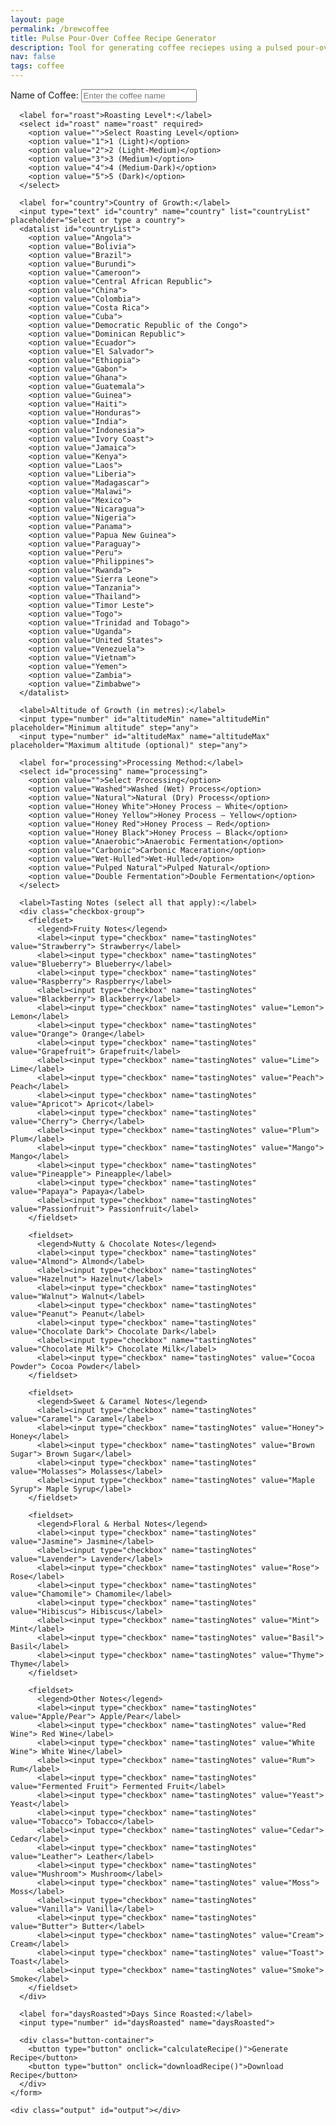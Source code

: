 ```yaml
---
layout: page
permalink: /brewcoffee
title: Pulse Pour-Over Coffee Recipe Generator
description: Tool for generating coffee reciepes using a pulsed pour-over method (primarily designed for the Fellow Aiden Precision Coffee Maker)
nav: false
tags: coffee
---
```


<html lang="en">
	<!--
  <style>
    body {
      font-family: Arial, sans-serif;
      background: #f4f4f4;
      margin: 20px;
    }
    .container {
      max-width: 800px;
      background: #fff;
      padding: 20px;
      margin: auto;
      border-radius: 5px;
      box-shadow: 0 0 10px rgba(0,0,0,0.1);
    }
    h1 {
      text-align: center;
    }
    label {
      display: block;
      margin-top: 15px;
      font-weight: bold;
    }
    input[type="text"],
    input[type="number"],
    select {
      width: 100%;
      padding: 8px;
      margin-top: 5px;
      box-sizing: border-box;
    }
    .checkbox-group {
      margin-top: 5px;
    }
    .checkbox-group fieldset {
      border: 1px solid #ccc;
      padding: 10px;
      margin-bottom: 10px;
    }
    .checkbox-group legend {
      font-weight: bold;
    }
    .checkbox-group label {
      display: inline-block;
      margin-right: 10px;
      font-weight: normal;
    }
    .button-container {
      display: flex;
      justify-content: space-between;
      margin-top: 20px;
    }
    button {
      padding: 10px 15px;
      font-size: 16px;
      background-color: #007BFF;
      color: #fff;
      border: none;
      border-radius: 3px;
      cursor: pointer;
    }
    button:hover {
      background-color: #0056b3;
    }
    .output {
      margin-top: 20px;
      padding: 15px;
      background-color: #e9ecef;
      border-radius: 3px;
      white-space: pre-wrap;
      font-family: monospace;
    }
  </style>
	-->
<body>
  <div class="container">
    <form id="coffeeForm">
      <!-- Coffee specifics inputs -->
      <label for="name">Name of Coffee:</label>
      <input type="text" id="name" name="name" placeholder="Enter the coffee name">
      
	  <label for="roast">Roasting Level*:</label>
      <select id="roast" name="roast" required>
        <option value="">Select Roasting Level</option>
        <option value="1">1 (Light)</option>
        <option value="2">2 (Light-Medium)</option>
        <option value="3">3 (Medium)</option>
        <option value="4">4 (Medium-Dark)</option>
        <option value="5">5 (Dark)</option>
      </select>
	  
      <label for="country">Country of Growth:</label>
      <input type="text" id="country" name="country" list="countryList" placeholder="Select or type a country">
      <datalist id="countryList">
        <option value="Angola">
		<option value="Bolivia">
		<option value="Brazil">
		<option value="Burundi">
		<option value="Cameroon">
		<option value="Central African Republic">
		<option value="China">
		<option value="Colombia">
		<option value="Costa Rica">
		<option value="Cuba">
		<option value="Democratic Republic of the Congo">
		<option value="Dominican Republic">
		<option value="Ecuador">
		<option value="El Salvador">
		<option value="Ethiopia">
		<option value="Gabon">
		<option value="Ghana">
		<option value="Guatemala">
		<option value="Guinea">
		<option value="Haiti">
		<option value="Honduras">
		<option value="India">
		<option value="Indonesia">
		<option value="Ivory Coast">
		<option value="Jamaica">
		<option value="Kenya">
		<option value="Laos">
		<option value="Liberia">
		<option value="Madagascar">
		<option value="Malawi">
		<option value="Mexico">
		<option value="Nicaragua">
		<option value="Nigeria">
		<option value="Panama">
		<option value="Papua New Guinea">
		<option value="Paraguay">
		<option value="Peru">
		<option value="Philippines">
		<option value="Rwanda">
		<option value="Sierra Leone">
		<option value="Tanzania">
		<option value="Thailand">
		<option value="Timor Leste">
		<option value="Togo">
		<option value="Trinidad and Tobago">
		<option value="Uganda">
		<option value="United States">
		<option value="Venezuela">
		<option value="Vietnam">
		<option value="Yemen">
		<option value="Zambia">
		<option value="Zimbabwe">
      </datalist>

      <label>Altitude of Growth (in metres):</label>
      <input type="number" id="altitudeMin" name="altitudeMin" placeholder="Minimum altitude" step="any">
      <input type="number" id="altitudeMax" name="altitudeMax" placeholder="Maximum altitude (optional)" step="any">

      <label for="processing">Processing Method:</label>
      <select id="processing" name="processing">
        <option value="">Select Processing</option>
        <option value="Washed">Washed (Wet) Process</option>
        <option value="Natural">Natural (Dry) Process</option>
        <option value="Honey White">Honey Process – White</option>
        <option value="Honey Yellow">Honey Process – Yellow</option>
        <option value="Honey Red">Honey Process – Red</option>
        <option value="Honey Black">Honey Process – Black</option>
        <option value="Anaerobic">Anaerobic Fermentation</option>
        <option value="Carbonic">Carbonic Maceration</option>
        <option value="Wet-Hulled">Wet-Hulled</option>
        <option value="Pulped Natural">Pulped Natural</option>
        <option value="Double Fermentation">Double Fermentation</option>
      </select>

      <label>Tasting Notes (select all that apply):</label>
      <div class="checkbox-group">
        <fieldset>
          <legend>Fruity Notes</legend>
          <label><input type="checkbox" name="tastingNotes" value="Strawberry"> Strawberry</label>
          <label><input type="checkbox" name="tastingNotes" value="Blueberry"> Blueberry</label>
          <label><input type="checkbox" name="tastingNotes" value="Raspberry"> Raspberry</label>
          <label><input type="checkbox" name="tastingNotes" value="Blackberry"> Blackberry</label>
          <label><input type="checkbox" name="tastingNotes" value="Lemon"> Lemon</label>
          <label><input type="checkbox" name="tastingNotes" value="Orange"> Orange</label>
          <label><input type="checkbox" name="tastingNotes" value="Grapefruit"> Grapefruit</label>
          <label><input type="checkbox" name="tastingNotes" value="Lime"> Lime</label>
          <label><input type="checkbox" name="tastingNotes" value="Peach"> Peach</label>
          <label><input type="checkbox" name="tastingNotes" value="Apricot"> Apricot</label>
          <label><input type="checkbox" name="tastingNotes" value="Cherry"> Cherry</label>
          <label><input type="checkbox" name="tastingNotes" value="Plum"> Plum</label>
          <label><input type="checkbox" name="tastingNotes" value="Mango"> Mango</label>
          <label><input type="checkbox" name="tastingNotes" value="Pineapple"> Pineapple</label>
          <label><input type="checkbox" name="tastingNotes" value="Papaya"> Papaya</label>
          <label><input type="checkbox" name="tastingNotes" value="Passionfruit"> Passionfruit</label>
        </fieldset>

        <fieldset>
          <legend>Nutty & Chocolate Notes</legend>
          <label><input type="checkbox" name="tastingNotes" value="Almond"> Almond</label>
          <label><input type="checkbox" name="tastingNotes" value="Hazelnut"> Hazelnut</label>
          <label><input type="checkbox" name="tastingNotes" value="Walnut"> Walnut</label>
          <label><input type="checkbox" name="tastingNotes" value="Peanut"> Peanut</label>
          <label><input type="checkbox" name="tastingNotes" value="Chocolate Dark"> Chocolate Dark</label>
          <label><input type="checkbox" name="tastingNotes" value="Chocolate Milk"> Chocolate Milk</label>
          <label><input type="checkbox" name="tastingNotes" value="Cocoa Powder"> Cocoa Powder</label>
        </fieldset>

        <fieldset>
          <legend>Sweet & Caramel Notes</legend>
          <label><input type="checkbox" name="tastingNotes" value="Caramel"> Caramel</label>
          <label><input type="checkbox" name="tastingNotes" value="Honey"> Honey</label>
          <label><input type="checkbox" name="tastingNotes" value="Brown Sugar"> Brown Sugar</label>
          <label><input type="checkbox" name="tastingNotes" value="Molasses"> Molasses</label>
          <label><input type="checkbox" name="tastingNotes" value="Maple Syrup"> Maple Syrup</label>
        </fieldset>

        <fieldset>
          <legend>Floral & Herbal Notes</legend>
          <label><input type="checkbox" name="tastingNotes" value="Jasmine"> Jasmine</label>
          <label><input type="checkbox" name="tastingNotes" value="Lavender"> Lavender</label>
          <label><input type="checkbox" name="tastingNotes" value="Rose"> Rose</label>
          <label><input type="checkbox" name="tastingNotes" value="Chamomile"> Chamomile</label>
          <label><input type="checkbox" name="tastingNotes" value="Hibiscus"> Hibiscus</label>
          <label><input type="checkbox" name="tastingNotes" value="Mint"> Mint</label>
          <label><input type="checkbox" name="tastingNotes" value="Basil"> Basil</label>
          <label><input type="checkbox" name="tastingNotes" value="Thyme"> Thyme</label>
        </fieldset>

        <fieldset>
          <legend>Other Notes</legend>
          <label><input type="checkbox" name="tastingNotes" value="Apple/Pear"> Apple/Pear</label>
          <label><input type="checkbox" name="tastingNotes" value="Red Wine"> Red Wine</label>
          <label><input type="checkbox" name="tastingNotes" value="White Wine"> White Wine</label>
          <label><input type="checkbox" name="tastingNotes" value="Rum"> Rum</label>
          <label><input type="checkbox" name="tastingNotes" value="Fermented Fruit"> Fermented Fruit</label>
          <label><input type="checkbox" name="tastingNotes" value="Yeast"> Yeast</label>
          <label><input type="checkbox" name="tastingNotes" value="Tobacco"> Tobacco</label>
          <label><input type="checkbox" name="tastingNotes" value="Cedar"> Cedar</label>
          <label><input type="checkbox" name="tastingNotes" value="Leather"> Leather</label>
          <label><input type="checkbox" name="tastingNotes" value="Mushroom"> Mushroom</label>
          <label><input type="checkbox" name="tastingNotes" value="Moss"> Moss</label>
          <label><input type="checkbox" name="tastingNotes" value="Vanilla"> Vanilla</label>
          <label><input type="checkbox" name="tastingNotes" value="Butter"> Butter</label>
          <label><input type="checkbox" name="tastingNotes" value="Cream"> Cream</label>
          <label><input type="checkbox" name="tastingNotes" value="Toast"> Toast</label>
          <label><input type="checkbox" name="tastingNotes" value="Smoke"> Smoke</label>
        </fieldset>
      </div>

      <label for="daysRoasted">Days Since Roasted:</label>
      <input type="number" id="daysRoasted" name="daysRoasted">

      <div class="button-container">
        <button type="button" onclick="calculateRecipe()">Generate Recipe</button>
        <button type="button" onclick="downloadRecipe()">Download Recipe</button>
      </div>
    </form>

    <div class="output" id="output"></div>
  
  </div>

  <script>
    // Global variable to store the formatted recipe text for downloading.
    let currentRecipeText = "";
    
    function calculateRecipe() {
      // Force user to select a roasting level before proceeding.
      const roastSelect = document.getElementById('roast');
      if (roastSelect.value === "") {
        alert("Please select a roasting level.");
        return;
      }
  
      // Retrieve input values
      const name = document.getElementById('name').value.trim();
      const country = document.getElementById('country').value.trim();
      const altitudeMin = parseFloat(document.getElementById('altitudeMin').value);
      const altitudeMax = parseFloat(document.getElementById('altitudeMax').value);
      let altitude;
      if (!isNaN(altitudeMin) && !isNaN(altitudeMax)) {
        altitude = (altitudeMin + altitudeMax) / 2;
      } else if (!isNaN(altitudeMin)) {
        altitude = altitudeMin;
      } else if (!isNaN(altitudeMax)) {
        altitude = altitudeMax;
      } else {
        altitude = null;
      }
  
      const processing = document.getElementById('processing').value.trim();
      const roastLevel = parseInt(document.getElementById('roast').value);
      const daysRoasted = parseInt(document.getElementById('daysRoasted').value);
  
      // Gather selected tasting notes into an array
      const tastingNotesElements = document.querySelectorAll('input[name="tastingNotes"]:checked');
      let tastingNotes = [];
      tastingNotesElements.forEach(note => {
        tastingNotes.push(note.value);
      });

      // --- If no optional parameters are provided, use roast-level defaults ---
      //if (
      //  country === "" &&
      //  altitude === null &&
      //  processing === "" &&
      //  tastingNotes.length === 0 &&
	  //  isNaN(daysRoasted)
      //) {
	  
	  let brewRatio, bloomRatio, bloomTime, bloomTemp, pulses, pulseInterval;//, pulseTemps;
	  switch (roastLevel) {
	    case 1: // Light Roast defaults: less extraction needed; higher bloom to overcome dense structure.
		  brewRatio = 17;
		  bloomRatio = 3;
		  bloomTime = 45;
		  bloomTemp = 99;
		  pulses = 3;
		  pulseInterval = 23;
		  //pulseTemps = [99, 99, 99];
		  delicateProcess = false;
		  //break;
	    case 2: // Light-Medium Roast defaults: slightly lower than light, but still robust extraction.
  		  brewRatio = 16.5;
		  bloomRatio = 2.5;
		  bloomTime = 38;
		  bloomTemp = 97.5;
		  pulses = 3;
		  pulseInterval = 23;
		  //pulseTemps = [97.5, 97.5, 97.5];
		  delicateProcess = false;
		  //break;
	    case 3: // Medium Roast defaults: balanced extraction.
		  brewRatio = 16;
		  bloomRatio = 2;
		  bloomTime = 30;
		  bloomTemp = 96;
		  pulses = 3;
		  pulseInterval = 23;
		  //pulseTemps = [96, 96, 96];
		  delicateProcess = false;
		  //break;
	    case 4: // Medium-Dark Roast defaults: slightly more aggressive extraction early on.
  		  brewRatio = 16;
		  bloomRatio = 2;
		  bloomTime = 30;
		  bloomTemp = 97.5;
		  pulses = 3;
		  pulseInterval = 23;
		  //pulseTemps = [90.5, 90.5, 90.5];
		  delicateProcess = false;
		  //break;
	    case 5: // Dark Roast defaults: lower extraction due to brittle structure.
		  brewRatio = 16;
		  bloomRatio = 2;
		  bloomTime = 30;
		  bloomTemp = 99;
		  pulses = 3;
		  pulseInterval = 23;
		  //pulseTemps = [85, 85, 85];
		  delicateProcess = false;
		  //break;
	    default:
		  brewRatio = 16;
		  bloomRatio = 2;
		  bloomTime = 30;
		  bloomTemp = 96;
		  pulses = 3;
		  pulseInterval = 23;
		  //pulseTemps = [96, 96, 96];
		  delicateProcess = false;
	  }
	  
      //  displayOutput(name, brewRatio, bloomRatio, bloomTime, bloomTemp, pulses, pulseInterval, pulseTemps);
      //  return;
      //}

      // --- Otherwise, calculate adjustments based on provided parameters ---
      // Base values for adjustments.
      //let brewRatio = 16;      // Default water:coffee ratio.
      //let bloomRatio = 2;      // Default multiplier for water during bloom phase.
      //let bloomTime = 30;      // Default bloom time in seconds.
      //let bloomTemp = 93;      // Default bloom water temperature (°C).
      //let pulses = 3;          // Default number of pour-over pulses.
      //let pulseInterval = 30;  // Default time between pulses.
      //let delicateProcess = false;  // Flag for methods that require lower pulse temperatures.            
  
	  if (country != "") {
		  // ---- Country of Origin Adjustments ----
		  // Adjust based on bean density and solubility (e.g., East African beans are denser).
		  const countryLC = country.toLowerCase();
		  if (["ethiopia", "kenya", "rwanda", "burundi"].some(ctry => countryLC.includes(ctry))) {
			bloomRatio = 2;      // Lower bloom ratio for high-solubility East African beans.
			bloomTime = 25;        // Shorter bloom to avoid over-extraction.
			bloomTemp = 90;        // Lower bloom temperature to control acidity.
			pulses = 2;            // Fewer pulses to prevent over-extraction.
		  } else if (["brazil", "colombia", "guatemala"].some(ctry => countryLC.includes(ctry))) {
			bloomRatio = 2.5;      // Higher bloom ratio for softer, Latin American beans.
			bloomTime = 40;        // Longer bloom for full degassing.
			bloomTemp = 93;        // Higher bloom temperature for enhanced extraction.
			pulses = 4;            // More pulses for even extraction.
		  } else if (["indonesia", "sumatra", "java"].some(ctry => countryLC.includes(ctry))) {
			bloomRatio = 2.5;      // Indonesian beans: robust extraction with moderate bloom.
			bloomTime = 40;
			bloomTemp = 95;
			pulses = 4;
		  }
		}

      // ---- Altitude Adjustments ----
      // Higher-altitude beans are denser, requiring stronger extraction.
      if (altitude !== null) {
        if (altitude > 1500) {
          brewRatio = 15;         // Stronger ratio for denser, high-altitude beans.
          bloomRatio += 0.5;      // Increase bloom ratio to assist in degassing.
          bloomTime += 10;        // Longer bloom for thorough CO2 release.
          bloomTemp += 2;         // Hotter bloom water helps initial extraction.
          pulses = Math.max(pulses, 4);  // Ensure enough pulses.
        } else if (altitude < 1200) {
          brewRatio = 17;         // Weaker ratio for softer, low-altitude beans.
          bloomRatio = Math.max(bloomRatio - 0.5, 1.5); // Reduce bloom ratio.
          bloomTime = Math.max(bloomTime - 5, 20);        // Shorten bloom time.
          pulses = Math.max(pulses - 1, 2);               // Fewer pulses.
        }
      }

      // ---- Processing Method Adjustments ----
	  if (processing !== "") {
		  // Natural, Honey, Carbonic, and Anaerobic methods retain more sugars, needing longer bloom.
		  if (processing === "Natural" || processing.includes("Honey") || processing === "Carbonic" || processing === "Anaerobic") {
			bloomRatio = Math.max(bloomRatio, 3.0); // Ensure sufficient water for degassing.
			bloomTime = Math.max(bloomTime, 45);      // Extend bloom time.
			pulses = Math.max(pulses+1, 5);             // Increase pulses to control uneven extraction.
			if (processing === "Carbonic" || processing === "Anaerobic") {
			  delicateProcess = true;  // Lower pulse temperatures to preserve volatile notes.
			}
		  } else if (processing === "Washed" || processing === "Double Fermentation" || processing === "Wet-Hulled") {
			bloomRatio = Math.min(bloomRatio, 2.0);   // Cleaner beans need less bloom.
			bloomTime = Math.min(bloomTime, 30);        // Shorter bloom time.
			pulses = Math.min(pulses-1, 4);               // Fewer pulses.
		  }
		}

      // ---- Roasting Level Adjustments ----
      // Lighter roasts require more bloom and extraction time; darker roasts need less.
      let roastProfile = "medium"; // Default profile.
      if (roastLevel <= 2) {
        brewRatio = Math.max(brewRatio, 15);      // Slightly stronger extraction.
        bloomRatio = Math.max(bloomRatio, 3);     // Higher bloom ratio for dense, light roasts.
        bloomTime = Math.max(bloomTime, 55);      // Longer bloom for extended extraction.
        pulses = Math.max(pulses+1, 6);           // More pulses for full extraction.
        roastProfile = roastLevel === 1 ? "light" : "light-medium";
      } else if (roastLevel >= 4) {
        brewRatio = Math.min(brewRatio, 17);        // Weaker ratio to avoid over-extraction.
        bloomRatio = Math.min(bloomRatio, 2.0);     // Lower bloom ratio for porous, dark roasts.
        bloomTime = Math.min(bloomTime, 35);        // Shorter bloom time.
        pulses = Math.min(pulses-1, 4);             // Fewer pulses to prevent bitterness.
        roastProfile = roastLevel === 4 ? "medium-dark" : "dark";
      }

      // ---- Days Since Roasted Adjustments ----
      // Adjust based on bean freshness (CO2 levels affect extraction dynamics).
      // Fresh coffee (0–7 days): high CO2 requires extra degassing (higher bloom ratio/time, higher temp, fewer pulses).
      // Moderately aged coffee (8–20 days): moderate settings.
      // Aged coffee (>20 days): minimal degassing (lower bloom, lower temp, additional pulses).
	  let roastDays
	  if (isNaN(daysRoasted)) {
		roastDays = 14; 		// Default assumption of number days since roasted
	  }
	  else {
		roastDays = daysRoasted;
	  }
      if (!isNaN(roastDays)) {
        if (roastDays >= 0 && roastDays <= 7) {
          bloomRatio = Math.max(bloomRatio, 2.5);   // Increase bloom ratio for extra degassing.
          bloomTime = Math.max(bloomTime, 45);        // Extend bloom time.
          if (bloomTemp < 92) { bloomTemp = 92; }      // Ensure higher temperature for fresh beans.
          pulses = Math.max(pulses - 1, 2);            // Fewer pulses to manage rapid CO2 release.
        } else if (roastDays >= 8 && roastDays <= 20) {
          bloomRatio = 2.0;    // Moderate bloom ratio.
          bloomTime = 35;      // Average bloom time.
          bloomTemp = 90;      // Moderate bloom temperature.
          // Pulses remain as determined.
        } else if (roastDays > 20) {
          bloomRatio = 1.5;    // Minimal bloom needed.
          bloomTime = 25;      // Shorter bloom time.
          bloomTemp = 87;      // Lower temperature to avoid over-extraction.
          pulses = Math.max(pulses + 1, 2); // Increase pulses to maintain even extraction.
        }
      }

      // ---- Tasting Notes Adjustments ----
      // Adjust parameters to highlight specific flavor profiles.
      const fruityNotes = ["Strawberry", "Blueberry", "Raspberry", "Blackberry", "Lemon", "Orange", "Grapefruit", "Lime", "Peach", "Apricot", "Cherry", "Plum", "Mango", "Pineapple", "Papaya", "Passionfruit"];
      const nuttyChocoNotes = ["Almond", "Hazelnut", "Walnut", "Peanut", "Chocolate Dark", "Chocolate Milk", "Cocoa Powder"];
      const floralHerbalNotes = ["Jasmine", "Lavender", "Rose", "Chamomile", "Hibiscus", "Mint", "Basil", "Thyme"];
      const heavySweetNotes = ["Molasses", "Maple Syrup", "Caramel", "Honey"];
      const brightCleanNotes = ["Apple/Pear", "Peach", "Passionfruit", "Jasmine", "Hibiscus", "White Wine"];
      const deepHeavyNotes = ["Chocolate Dark", "Maple Syrup", "Molasses", "Tobacco", "Leather"];
      const acidityNotes = ["Lemon", "Orange", "Lime", "Passionfruit", "White Wine"];
      const creamyNotes = ["Walnut", "Peanut", "Butter", "Cream"];
  
      if (tastingNotes.some(note => fruityNotes.includes(note))) {
        brewRatio = parseFloat(brewRatio) + 0.5; // More water highlights bright, acidic notes.
        bloomTemp += 2;                          // Higher temperature boosts fruity extraction.
      }
      if (tastingNotes.some(note => nuttyChocoNotes.includes(note))) {
        brewRatio = parseFloat(brewRatio) - 0.5; // Less water to enhance body and richness.
      }
      if (tastingNotes.some(note => floralHerbalNotes.includes(note))) {
        bloomRatio += 0.25; // Extra water in bloom to extract delicate aromatics.
      }
      if (tastingNotes.some(note => heavySweetNotes.includes(note))) {
        bloomRatio = Math.max(bloomRatio - 0.3, 1.5); // Lower bloom preserves syrupy body.
      }
      if (tastingNotes.some(note => acidityNotes.includes(note))) {
        bloomTime += 5; // Extend bloom to fully extract bright acidity.
      }
      if (tastingNotes.some(note => note === "Brown Sugar")) {
        bloomTime = Math.max(bloomTime - 5, 20); // Shorten bloom for a fuller body.
      }
      if (tastingNotes.some(note => creamyNotes.includes(note))) {
        bloomTemp -= 2; // Lower temperature to preserve smooth, creamy textures.
      }
      if (tastingNotes.some(note => brightCleanNotes.includes(note))) {
        pulses = Math.max(pulses + 1, 5); // More pulses promote clarity.
      }
      if (tastingNotes.some(note => deepHeavyNotes.includes(note))) {
        pulses = Math.max(pulses - 1, 2); // Fewer pulses enhance depth.
      }

      // ---- Pulse Interval Based on Roast Profile ----
      // Adjust time between pulses based on roast to control extraction speed.
      if (roastProfile === "light" || roastProfile === "light-medium") {
        pulseInterval = 35;
      } else if (roastProfile === "medium") {
        pulseInterval = 30;
      } else if (roastProfile === "medium-dark" || roastProfile === "dark") {
        pulseInterval = 25;
      }

      // ---- Pulse Temperature Profile ----
      // Determine the temperature for each pulse based on roast profile and process.
      let pulseTemps = [];
      if (delicateProcess) {
        // For Carbonic or Anaerobic processes, use lower, controlled temperatures.
        for (let i = 0; i < pulses; i++) {
          pulseTemps.push(87 + i); // Slight incremental rise.
        }
      } else {
        if (roastProfile === "light" || roastProfile === "light-medium") {
          // Light roasts: start lower and gradually increase to enhance extraction.
          let startTemp = 90, endTemp = 96;
          let step = (endTemp - startTemp) / (pulses - 1);
          for (let i = 0; i < pulses; i++) {
            pulseTemps.push(Math.round(startTemp + step * i));
          }
        } else if (roastProfile === "medium") {
          // Medium roasts: maintain a stable temperature.
          for (let i = 0; i < pulses; i++) {
            pulseTemps.push(bloomTemp);
          }
        } else if (roastProfile === "medium-dark" || roastProfile === "dark") {
          // Dark roasts: start higher then gradually decrease to avoid bitterness.
          let startTemp = 94, endTemp = 88;
          let step = (startTemp - endTemp) / (pulses - 1);
          for (let i = 0; i < pulses; i++) {
            pulseTemps.push(Math.round(startTemp - step * i));
          }
        }
        // Further adjust pulse temperatures based on tasting notes.
        if (tastingNotes.some(note => ["Lemon", "Orange", "Grapefruit", "Lime", "Strawberry", "Blueberry", "Raspberry", "Blackberry", "Jasmine", "Lavender", "Rose"].includes(note))) {
          pulseTemps[0] = Math.max(pulseTemps[0], 96); // Boost first pulse for bright, fruity notes.
        }
        if (tastingNotes.some(note => ["Caramel", "Vanilla", "Brown Sugar", "Honey", "Cocoa Powder"].includes(note))) {
          pulseTemps[pulses - 1] = Math.min(pulseTemps[pulses - 1], 90); // Lower final pulse for sweetness.
        }
      }

      // ---- Pulse Temperature Adjustments Based on Days Since Roasted ----
      // Fresh coffee: slightly lower pulse temps to counter CO2 resistance.
      // Aged coffee: slightly higher pulse temps to enhance extraction of diminished volatiles.
      if (!isNaN(roastDays)) {
        if (roastDays >= 0 && roastDays <= 7) {
          pulseTemps = pulseTemps.map(temp => temp - 1);
        } else if (roastDays > 20) {
          pulseTemps = pulseTemps.map(temp => temp + 1);
        }
      }
  
      displayOutput(name, brewRatio, bloomRatio, bloomTime, bloomTemp, pulses, pulseInterval, pulseTemps);
    }
  
    function displayOutput(name, brewRatio, bloomRatio, bloomTime, bloomTemp, pulses, pulseInterval, pulseTemps) {
      // Format the output text for display and for download.
      currentRecipeText = "Coffee Recipe";
      if (name !== "") {
        currentRecipeText += " for " + name;
      }
      currentRecipeText += "\n\nCoffee-to-Water Ratio: 1:" + parseFloat(brewRatio).toFixed(1) +
                           "\nBloom Ratio: 1:" + parseFloat(bloomRatio).toFixed(1) +
                           "\nBloom Time: " + bloomTime + " seconds" +
                           "\nBloom Temperature: " + bloomTemp + " °C" +
                           "\nNumber of Pulses: " + pulses +
                           "\nTime Between Pulses: " + pulseInterval + " seconds" +
                           "\nPulse Temperatures: " + pulseTemps.join(', ') + " °C";
  
      // Also display the output on the webpage.
      const outputDiv = document.getElementById('output');
      outputDiv.innerHTML =
        "<h2>Brew Parameters</h2>" +
        "<p><strong>Coffee-to-Water Ratio:</strong> 1:" + parseFloat(brewRatio).toFixed(1) + "</p>" +
        "<p><strong>Bloom Ratio:</strong> 1:" + parseFloat(bloomRatio).toFixed(1) + "</p>" +
        "<p><strong>Bloom Time:</strong> " + bloomTime + " seconds</p>" +
        "<p><strong>Bloom Temperature:</strong> " + bloomTemp + " °C</p>" +
        "<p><strong>Number of Pulses:</strong> " + pulses + "</p>" +
        "<p><strong>Time Between Pulses:</strong> " + pulseInterval + " seconds</p>" +
        "<p><strong>Pulse Temperatures:</strong> " + pulseTemps.join(', ') + " °C</p>";
    }
  
    function downloadRecipe() {
      if (currentRecipeText === "") {
        alert("Please generate a recipe first!");
        return;
      }
      // Determine a filename using the coffee name if provided.
      const coffeeName = document.getElementById('name').value.trim();
      const filename = coffeeName ? coffeeName.replace(/\s+/g, "_") + "_recipe.txt" : "coffee_recipe.txt";
      const blob = new Blob([currentRecipeText], { type: "text/plain;charset=utf-8" });
      const url = URL.createObjectURL(blob);
  
      // Create a temporary anchor element and trigger download.
      const a = document.createElement("a");
      a.href = url;
      a.download = filename;
      document.body.appendChild(a);
      a.click();
      document.body.removeChild(a);
      URL.revokeObjectURL(url);
    }
  </script>
</body>
</html>

